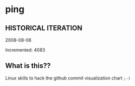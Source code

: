 # ping

## HISTORICAL ITERATION
2008-08-06

Incremented: 4083

## What is this?? 
Linux skills to hack the github commit visualization chart `;-)`
